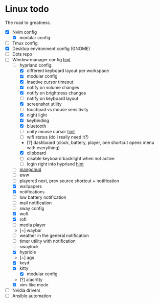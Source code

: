 # Linux todo

The road to greatness.

- [x] Nvim config
  - [x] modular config
- [ ] Tmux config
- [x] Desktop environment config (GNOME)
- [ ] Dots repo
- [ ] Window manager config [hint](https://github.com/Aylur/dotfiles/tree/main)
  - [ ] hyprland config
    - [x] different keyboard layout per workspace
    - [x] modular config
    - [x] inactive cursor timeout
    - [x] notify on volume changes
    - [x] notify on brightness changes
    - [ ] notify on keyboard layout
    - [x] screenshot utility
    - [ ] touchpad vs mouse sensitivity
    - [x] night light
    - [x] keybinding
    - [x] bluetooth
    - [ ] unify mouse cursor [hint](https://wiki.hyprland.org/FAQ/#how-do-i-change-me-mouse-cursor)
    - [ ] wifi status (do i really need it?)
    - [?] dashboard (clock, battery, player, one shortcut opens menu with everything)
    - [x] clipboard
    - [ ] disable keyboard backlight when not active
    - [ ] login right into hyprland [hint](https://www.reddit.com/r/hyprland/comments/127m3ef/starting_hyprland_directy_from_systemd_a_guide_to/)
  - [ ] [mangohud](https://github.com/flightlessmango/MangoHud)
  - [ ] eww
  - [ ] playerctl next, prev source shortcut + notification
  - [x] wallpapers
  - [x] notifications
  - [ ] low battery notification
  - [ ] mail notification
  - [ ] sway config
  - [x] wofi
  - [x] rofi
  - [ ] media player
  - [~] waybar
  - [ ] weather in the general notification
  - [ ] timer utility with notification
  - [ ] swaylock
  - [x] hypridle
  - [~] ags
  - [x] keyd
  - [x] kitty
    - [x] modular config
  - [?] alacritty
  - [x] vim-like mode
- [ ] Nvidia drivers
- [ ] Ansible automation
